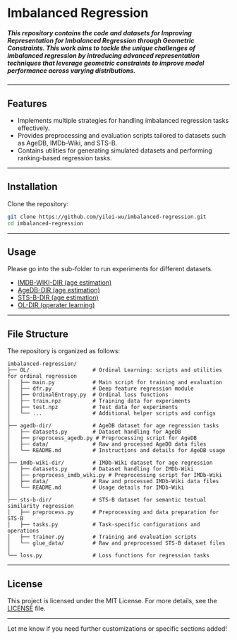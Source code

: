 # Imbalanced Regression

##### This repository contains the code and datasets for **Improving Representation for Imbalanced Regression through Geometric Constraints**. This work aims to tackle the unique challenges of imbalanced regression by introducing advanced representation techniques that leverage geometric constraints to improve model performance across varying distributions.
---
## Features

- Implements multiple strategies for handling imbalanced regression tasks effectively.
- Provides preprocessing and evaluation scripts tailored to datasets such as AgeDB, IMDb-Wiki, and STS-B.
- Contains utilities for generating simulated datasets and performing ranking-based regression tasks.

---

## Installation

Clone the repository:

   ```bash
   git clone https://github.com/yilei-wu/imbalanced-regression.git
   cd imbalanced-regression
   ```


---
## Usage

Please go into the sub-folder to run experiments for different datasets. 

- [IMDB-WIKI-DIR (age estimation)](./imdb-wiki-dir)
- [AgeDB-DIR (age estimation)](./agedb-dir)
- [STS-B-DIR (age estimation)](./sts-b-dir)
- [OL-DIR (operater learning)](./OL)

---

## File Structure

The repository is organized as follows:

```
imbalanced-regression/
├── OL/                    # Ordinal Learning: scripts and utilities for ordinal regression
│   ├── main.py            # Main script for training and evaluation
│   ├── dfr.py             # Deep feature regression module
│   ├── OrdinalEntropy.py  # Ordinal loss functions
│   ├── train.npz          # Training data for experiments
│   ├── test.npz           # Test data for experiments
│   └── ...                # Additional helper scripts and configs
│
├── agedb-dir/             # AgeDB dataset for age regression tasks
│   ├── datasets.py        # Dataset handling for AgeDB
│   ├── preprocess_agedb.py # Preprocessing script for AgeDB
│   ├── data/              # Raw and processed AgeDB data files
│   └── README.md          # Instructions and details for AgeDB usage
│
├── imdb-wiki-dir/         # IMDb-Wiki dataset for age regression
│   ├── datasets.py        # Dataset handling for IMDb-Wiki
│   ├── preprocess_imdb_wiki.py # Preprocessing script for IMDb-Wiki
│   ├── data/              # Raw and processed IMDb-Wiki data files
│   └── README.md          # Usage details for IMDb-Wiki
│
├── sts-b-dir/             # STS-B dataset for semantic textual similarity regression
│   ├── preprocess.py      # Preprocessing and data preparation for STS-B
│   ├── tasks.py           # Task-specific configurations and operations
│   ├── trainer.py         # Training and evaluation scripts
│   └── glue_data/         # Raw and preprocessed STS-B dataset files
│
└── loss.py                # Loss functions for regression tasks
```

---

## License

This project is licensed under the MIT License. For more details, see the [LICENSE](LICENSE) file.

---

Let me know if you need further customizations or specific sections added!
